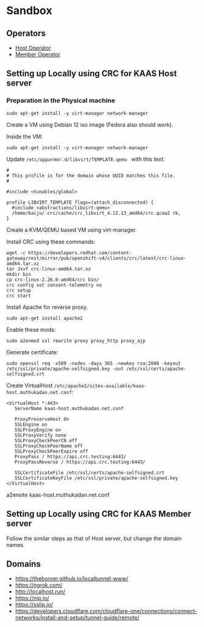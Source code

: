 # Sandbox

## Operators

- [Host Operator](https://github.com/codeready-toolchain/host-operator)
- [Member Operator](https://github.com/codeready-toolchain/member-operator)

## Setting up Locally using CRC for KAAS Host server

### Preparation in the Physical machine

```
sudo apt-get install -y virt-manager network-manager
```

Create a VM using Debian 12 iso image (Fedora also should work).

Inside the VM:

```
sudo apt-get install -y virt-manager network-manager
```

Update `/etc/apparmor.d/libvirt/TEMPLATE.qemu ` with this text:

```
#
# This profile is for the domain whose UUID matches this file.
#

#include <tunables/global>

profile LIBVIRT_TEMPLATE flags=(attach_disconnected) {
  #include <abstractions/libvirt-qemu>
  /home/baiju/.crc/cache/crc_libvirt_4.12.13_amd64/crc.qcow2 rk,
}
```

Create a KVM/QEMU based VM using virt-manager.

Install CRC using these commands:

```
wget -c https://developers.redhat.com/content-gateway/rest/mirror/pub/openshift-v4/clients/crc/latest/crc-linux-amd64.tar.xz
tar Jxvf crc-linux-amd64.tar.xz
mkdir bin
cp crc-linux-2.26.0-amd64/crc bin/
crc config set consent-telemetry no
crc setup
crc start
```

Install Apache for reverse proxy.

```
sudo apt-get install apache2
```

Enable these mods:

```
sudo a2enmod ssl rewrite proxy proxy_http proxy_ajp
```

Generate certificate:

```
sudo openssl req -x509 -nodes -days 365 -newkey rsa:2048 -keyout /etc/ssl/private/apache-selfsigned.key -out /etc/ssl/certs/apache-selfsigned.crt
```

Create VirtualHost `/etc/apache2/sites-available/kaas-host.muthukadan.net.conf`:

```
<VirtualHost *:443>
   ServerName kaas-host.muthukadan.net.conf

   ProxyPreserveHost On
   SSLEngine on
   SSLProxyEngine on
   SSLProxyVerify none
   SSLProxyCheckPeerCN off
   SSLProxyCheckPeerName off
   SSLProxyCheckPeerExpire off
   ProxyPass / https://api.crc.testing:6443/
   ProxyPassReverse / https://api.crc.testing:6443/

   SSLCertificateFile /etc/ssl/certs/apache-selfsigned.crt
   SSLCertificateKeyFile /etc/ssl/private/apache-selfsigned.key
</VirtualHost>
```

a2ensite kaas-host.muthukadan.net.conf

## Setting up Locally using CRC for KAAS Member server

Follow the similar steps as that of Host server, but change the domain names.

## Domains

- https://theboroer.github.io/localtunnel-www/
- https://ngrok.com/
- http://localhost.run/
- https://nip.io/
- https://sslip.io/
- https://developers.cloudflare.com/cloudflare-one/connections/connect-networks/install-and-setup/tunnel-guide/remote/

